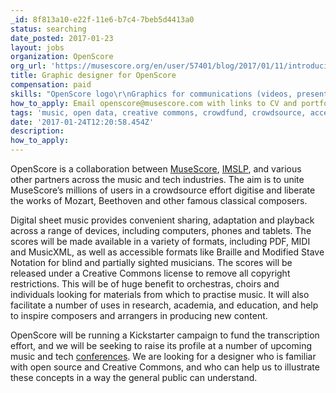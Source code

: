 ```yaml
---
_id: 8f813a10-e22f-11e6-b7c4-7beb5d4413a0
status: searching
date_posted: 2017-01-23
layout: jobs
organization: OpenScore
org_url: 'https://musescore.org/en/user/57401/blog/2017/01/11/introducing-openscore'
title: Graphic designer for OpenScore
compensation: paid
skills: "OpenScore logo\r\nGraphics for communications (videos, presentations, blog posts, etc.)"
how_to_apply: Email openscore@musescore.com with links to CV and portfolio.
tags: 'music, open data, creative commons, crowdfund, crowdsource, accessibility'
date: '2017-01-24T12:20:58.454Z'
description:
how_to_apply:
---
```

OpenScore is a collaboration between [MuseScore](https://musescore.org/), [IMSLP](http://imslp.org/), and various other partners across the music and tech industries. The aim is to unite MuseScore’s millions of users in a crowdsource effort digitise and liberate the works of Mozart, Beethoven and other famous classical composers.

Digital sheet music provides convenient sharing, adaptation and playback across a range of devices, including computers, phones and tablets. The scores will be made available in a variety of formats, including PDF, MIDI and MusicXML, as well as accessible formats like Braille and Modified Stave Notation for blind and partially sighted musicians. The scores will be released under a Creative Commons license to remove all copyright restrictions. This will be of huge benefit to orchestras, choirs and individuals looking for materials from which to practise music. It will also facilitate a number of uses in research, academia, and education, and help to inspire composers and arrangers in producing new content.

OpenScore will be running a Kickstarter campaign to fund the transcription effort, and we will be seeking to raise its profile at a number of upcoming music and tech [conferences](https://fosdem.org/2017/schedule/event/openscore/). We are looking for a designer who is familiar with open source and Creative Commons, and who can help us to illustrate these concepts in a way the general public can understand.
